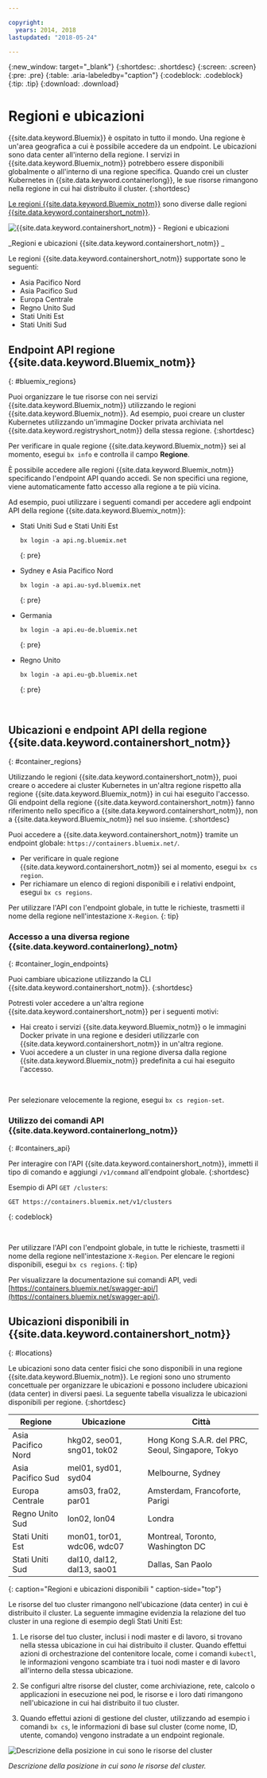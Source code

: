```yaml
---

copyright:
  years: 2014, 2018
lastupdated: "2018-05-24"

---
```


{:new_window: target="_blank"}
{:shortdesc: .shortdesc}
{:screen: .screen}
{:pre: .pre}
{:table: .aria-labeledby="caption"}
{:codeblock: .codeblock}
{:tip: .tip}
{:download: .download}



# Regioni e ubicazioni
{{site.data.keyword.Bluemix}} è ospitato in tutto il mondo. Una regione è un'area geografica a cui è possibile accedere da un endpoint. Le ubicazioni sono data center all'interno della regione. I servizi in {{site.data.keyword.Bluemix_notm}} potrebbero essere disponibili globalmente o all'interno di una regione specifica. Quando crei un cluster Kubernetes in {{site.data.keyword.containerlong}}, le sue risorse rimangono nella regione in cui hai distribuito il cluster.
{:shortdesc}

[Le regioni {{site.data.keyword.Bluemix_notm}}](#bluemix_regions) sono diverse dalle regioni [{{site.data.keyword.containershort_notm}}](#container_regions).

![{{site.data.keyword.containershort_notm}} - Regioni e ubicazioni](/images/regions.png)

_Regioni e ubicazioni {{site.data.keyword.containershort_notm}} _

Le regioni {{site.data.keyword.containershort_notm}} supportate sono le seguenti:
  * Asia Pacifico Nord
  * Asia Pacifico Sud
  * Europa Centrale
  * Regno Unito Sud
  * Stati Uniti Est
  * Stati Uniti Sud


## Endpoint API regione {{site.data.keyword.Bluemix_notm}}
{: #bluemix_regions}

Puoi organizzare le tue risorse con nei servizi {{site.data.keyword.Bluemix_notm}} utilizzando le regioni {{site.data.keyword.Bluemix_notm}}. Ad esempio, puoi creare un cluster Kubernetes utilizzando un'immagine Docker privata archiviata nel {{site.data.keyword.registryshort_notm}} della stessa regione.
{:shortdesc}

Per verificare in quale regione {{site.data.keyword.Bluemix_notm}} sei al momento, esegui `bx info` e controlla il campo **Regione**.

È possibile accedere alle regioni {{site.data.keyword.Bluemix_notm}} specificando l'endpoint API quando accedi. Se non specifici una regione, viene automaticamente fatto accesso alla regione a te più vicina.

Ad esempio, puoi utilizzare i seguenti comandi per accedere agli endpoint API della regione {{site.data.keyword.Bluemix_notm}}:

  * Stati Uniti Sud e Stati Uniti Est
      ```
      bx login -a api.ng.bluemix.net
      ```
      {: pre}

  * Sydney e Asia Pacifico Nord
      ```
      bx login -a api.au-syd.bluemix.net
      ```
      {: pre}

  * Germania
      ```
      bx login -a api.eu-de.bluemix.net
      ```
      {: pre}

  * Regno Unito
      ```
      bx login -a api.eu-gb.bluemix.net
      ```
      {: pre}



<br />


## Ubicazioni e endpoint API della regione {{site.data.keyword.containershort_notm}}
{: #container_regions}

Utilizzando le regioni {{site.data.keyword.containershort_notm}}, puoi creare o accedere ai cluster Kubernetes in un'altra regione rispetto alla regione
{{site.data.keyword.Bluemix_notm}} in cui hai eseguito l'accesso. Gli endpoint della regione {{site.data.keyword.containershort_notm}} fanno riferimento nello specifico a
{{site.data.keyword.containershort_notm}}, non a {{site.data.keyword.Bluemix_notm}} nel suo insieme.
{:shortdesc}

Puoi accedere a {{site.data.keyword.containershort_notm}} tramite un endpoint globale: `https://containers.bluemix.net/`.
* Per verificare in quale regione {{site.data.keyword.containershort_notm}} sei al momento, esegui `bx cs region`.
* Per richiamare un elenco di regioni disponibili e i relativi endpoint, esegui `bx cs regions`.

Per utilizzare l'API con l'endpoint globale, in tutte le richieste, trasmetti il nome della regione nell'intestazione `X-Region`.
{: tip}

### Accesso a una diversa regione {{site.data.keyword.containerlong}_notm} 
{: #container_login_endpoints}

Puoi cambiare ubicazione utilizzando la CLI {{site.data.keyword.containershort_notm}}.
{:shortdesc}

Potresti voler accedere a un'altra regione {{site.data.keyword.containershort_notm}} per i seguenti motivi:
  * Hai creato i servizi {{site.data.keyword.Bluemix_notm}} o le immagini Docker private in una regione e desideri utilizzarle con {{site.data.keyword.containershort_notm}} in un'altra regione.
  * Vuoi accedere a un cluster in una regione diversa dalla regione {{site.data.keyword.Bluemix_notm}} predefinita a cui hai eseguito l'accesso. 

</br>

Per selezionare velocemente la regione, esegui `bx cs region-set`.

### Utilizzo dei comandi API {{site.data.keyword.containerlong_notm}} 
{: #containers_api}

Per interagire con l'API {{site.data.keyword.containershort_notm}}, immetti il tipo di comando e aggiungi `/v1/command` all'endpoint globale.
{:shortdesc}

Esempio di API `GET /clusters`:
  ```
  GET https://containers.bluemix.net/v1/clusters
  ```
  {: codeblock}

</br>

Per utilizzare l'API con l'endpoint globale, in tutte le richieste, trasmetti il nome della regione nell'intestazione `X-Region`. Per elencare le regioni disponibili, esegui `bx cs regions`.
{: tip}

Per visualizzare la documentazione sui comandi API, vedi [https://containers.bluemix.net/swagger-api/](https://containers.bluemix.net/swagger-api/).

## Ubicazioni disponibili in {{site.data.keyword.containershort_notm}}
{: #locations}

Le ubicazioni sono data center fisici che sono disponibili in una regione {{site.data.keyword.Bluemix_notm}}. Le regioni sono uno strumento concettuale per organizzare le ubicazioni e possono includere ubicazioni (data center) in diversi paesi. La seguente tabella visualizza le ubicazioni disponibili per regione.
{:shortdesc}

| Regione | Ubicazione | Città |
|--------|----------|------|
| Asia Pacifico Nord | hkg02, seo01, sng01, tok02 | Hong Kong S.A.R. del PRC, Seoul, Singapore, Tokyo |
| Asia Pacifico Sud     | mel01, syd01, syd04        | Melbourne, Sydney |
| Europa Centrale     | ams03, fra02, par01        | Amsterdam, Francoforte, Parigi |
| Regno Unito Sud      | lon02, lon04         | Londra |
| Stati Uniti Est      | mon01, tor01, wdc06, wdc07        | Montreal, Toronto, Washington DC |
| Stati Uniti Sud     | dal10, dal12, dal13, sao01       | Dallas, San Paolo |
{: caption="Regioni e ubicazioni disponibili " caption-side="top"}

Le risorse del tuo cluster rimangono nell'ubicazione (data center) in cui è distribuito il cluster. La seguente immagine evidenzia la relazione del tuo cluster in una regione di esempio degli Stati Uniti Est:

1.  Le risorse del tuo cluster, inclusi i nodi master e di lavoro, si trovano nella stessa ubicazione in cui hai distribuito il cluster. Quando effettui azioni di orchestrazione del contenitore locale, come i comandi `kubectl`, le informazioni vengono scambiate tra i tuoi nodi master e di lavoro all'interno della stessa ubicazione.

2.  Se configuri altre risorse del cluster, come archiviazione, rete, calcolo o applicazioni in esecuzione nei pod, le risorse e i loro dati rimangono nell'ubicazione in cui hai distribuito il tuo cluster. 

3.  Quando effettui azioni di gestione del cluster, utilizzando ad esempio i comandi `bx cs`, le informazioni di base sul cluster (come nome, ID, utente, comando) vengono instradate a un endpoint regionale.

![Descrizione della posizione in cui sono le risorse del cluster](/images/region-cluster-resources.png)

_Descrizione della posizione in cui sono le risorse del cluster._



